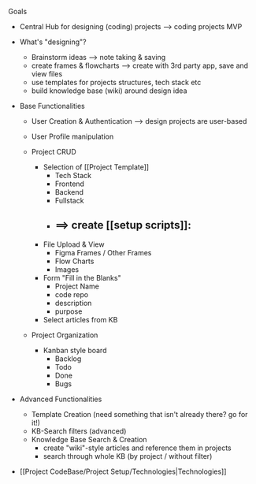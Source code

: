 Goals
- Central Hub for designing (coding) projects --> coding projects MVP
- What's "designing"?
	- Brainstorm ideas --> note taking & saving
	- create frames & flowcharts --> create with 3rd party app, save and view files
	- use templates for projects structures, tech stack etc
	- build knowledge base (wiki) around design idea
- Base Functionalities
	- User Creation & Authentication --> design projects are user-based
	- User Profile manipulation
	- Project CRUD
		- Selection of [[Project Template]]
			- Tech Stack
			- Frontend
			- Backend
			- Fullstack
			- ==> create [[setup scripts]]:
				-
		- File Upload & View
			- Figma Frames / Other Frames
			- Flow Charts
			- Images
		- Form "Fill in the Blanks"
			- Project Name
			- code repo
			- description
			- purpose
		- Select articles from KB
	
	-  Project Organization
		- Kanban style board
			- Backlog
			- Todo
			- Done
			- Bugs
			
			
			

- Advanced Functionalities
	- Template Creation (need something that isn't already there? go for it!)
	- KB-Search filters (advanced)
	-  Knowledge Base Search & Creation
		- create "wiki"-style articles and reference them in projects
		- search through whole KB (by project / without filter)


- [[Project CodeBase/Project Setup/Technologies|Technologies]]
